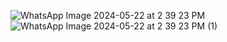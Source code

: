 ![WhatsApp Image 2024-05-22 at 2 39 23 PM](https://github.com/omar20alaa/ComposeLogin/assets/33086068/bf247aad-fad2-4c55-9479-a4602db3a006)
![WhatsApp Image 2024-05-22 at 2 39 23 PM (1)](https://github.com/omar20alaa/ComposeLogin/assets/33086068/af33c0df-2db0-4b1d-a3f2-0e17b2bf1bfd)
